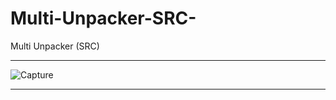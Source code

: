 # Multi-Unpacker-SRC-
Multi Unpacker (SRC) 

** **

![Capture](https://user-images.githubusercontent.com/74623428/147435413-7fe4cb9a-62d2-4413-8449-c0565034dada.PNG)

** **
